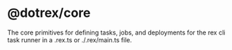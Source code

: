 # @dotrex/core

The core primitives for defining tasks, jobs, and deployments for the rex cli task runner in a
.rex.ts or ./.rex/main.ts file.
